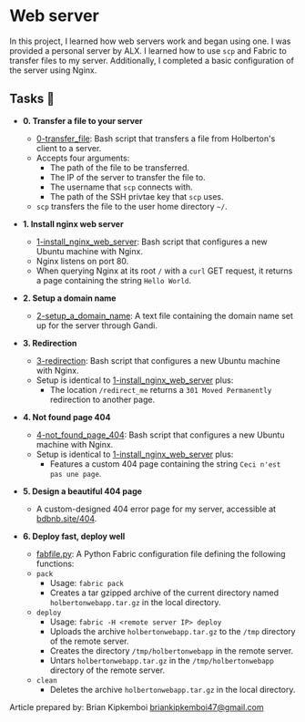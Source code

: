 # Web server

In this project, I learned how web servers work and began using one. I was
provided a personal server by ALX. I learned how to use `scp`
and Fabric to transfer files to my server. Additionally, I completed a basic
configuration of the server using Nginx.


## Tasks :page_with_curl:

* **0. Transfer a file to your server**
  * [0-transfer_file](./0-transfer_file): Bash script that transfers a file
  from Holberton's client to a server.
  * Accepts four arguments:
    * The path of the file to be transferred.
    * The IP of the server to transfer the file to.
    * The username that `scp` connects with.
    * The path of the SSH privtae key that `scp` uses.
  * `scp` transfers the file to the user home directory `~/`.

* **1. Install nginx web server**
  * [1-install_nginx_web_server](./1-install_nginx_web_server): Bash script
  that configures a new Ubuntu machine with Nginx.
  * Nginx listens on port 80.
  * When querying Nginx at its root `/` with a `curl` GET request,
  it returns a page containing the string `Hello World`.

* **2. Setup a domain name**
  * [2-setup_a_domain_name](./2-setup_a_domain_name): A text file containing
  the domain name set up for the server through Gandi.

* **3. Redirection**
  * [3-redirection](./3-redirection): Bash script that configures a new Ubuntu
  machine with Nginx.
  * Setup is identical to [1-install_nginx_web_server](./1-install_nginx_web_server)
  plus:
    * The location `/redirect_me` returns a `301 Moved Permanently` redirection
    to another page.

* **4. Not found page 404**
  * [4-not_found_page_404](./4-not_found_page_404): Bash script that configures
  a new Ubuntu machine with Nginx.
  * Setup is identical to [1-install_nginx_web_server](./1-install_nginx_web_server)
  plus:
    * Features a custom 404 page containing the string `Ceci n'est pas une page`.

* **5. Design a beautiful 404 page**
  * A custom-designed 404 error page for my server, accessible at
  [bdbnb.site/404](http://bdbnb.site/404).

* **6. Deploy fast, deploy well**
  * [fabfile.py](./fabfile.py): A Python Fabric configuration file defining
  the following functions:
  * `pack`
    * Usage: `fabric pack`
    * Creates a tar gzipped archive of the current directory named
    `holbertonwebapp.tar.gz` in the local directory.
  * `deploy`
    * Usage: `fabric -H <remote server IP> deploy`
    * Uploads the archive `holbertonwebapp.tar.gz` to the `/tmp`
    directory of the remote server.
    * Creates the directory `/tmp/holbertonwebapp` in the remote server.
    * Untars `holbertonwebapp.tar.gz` in the `/tmp/holbertonwebapp` directory
    of the remote server.
  * `clean`
    * Deletes the archive `holbertonwebapp.tar.gz` in the local directory.

Article prepared by: Brian Kipkemboi <briankipkemboi47@gmail.com>
